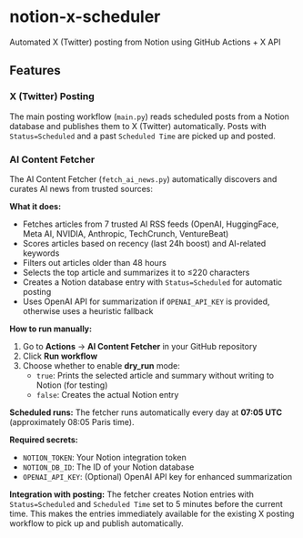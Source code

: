 # notion-x-scheduler
Automated X (Twitter) posting from Notion using GitHub Actions + X API

## Features

### X (Twitter) Posting
The main posting workflow (`main.py`) reads scheduled posts from a Notion database and publishes them to X (Twitter) automatically. Posts with `Status=Scheduled` and a past `Scheduled Time` are picked up and posted.

### AI Content Fetcher
The AI Content Fetcher (`fetch_ai_news.py`) automatically discovers and curates AI news from trusted sources:

**What it does:**
- Fetches articles from 7 trusted AI RSS feeds (OpenAI, HuggingFace, Meta AI, NVIDIA, Anthropic, TechCrunch, VentureBeat)
- Scores articles based on recency (last 24h boost) and AI-related keywords
- Filters out articles older than 48 hours
- Selects the top article and summarizes it to ≤220 characters
- Creates a Notion database entry with `Status=Scheduled` for automatic posting
- Uses OpenAI API for summarization if `OPENAI_API_KEY` is provided, otherwise uses a heuristic fallback

**How to run manually:**
1. Go to **Actions** → **AI Content Fetcher** in your GitHub repository
2. Click **Run workflow**
3. Choose whether to enable **dry_run** mode:
   - `true`: Prints the selected article and summary without writing to Notion (for testing)
   - `false`: Creates the actual Notion entry

**Scheduled runs:**
The fetcher runs automatically every day at **07:05 UTC** (approximately 08:05 Paris time).

**Required secrets:**
- `NOTION_TOKEN`: Your Notion integration token
- `NOTION_DB_ID`: The ID of your Notion database
- `OPENAI_API_KEY`: (Optional) OpenAI API key for enhanced summarization

**Integration with posting:**
The fetcher creates Notion entries with `Status=Scheduled` and `Scheduled Time` set to 5 minutes before the current time. This makes the entries immediately available for the existing X posting workflow to pick up and publish automatically.
